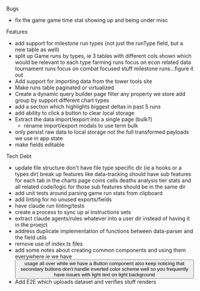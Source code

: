 Bugs
- fix the game game time stat showing up and being under misc

Features
- add support for milestone run types (not just the runType field, but a new table as well)
- split up Game runs by types, ie 3 tables with different cols shown which would be relevant to each type
    farming runs focus on econ related data
    tournament runs focus on combat focused stuff
    milestone runs...figure it out
- Add support for importing data from the tower tools site    
- Make runs table paginated or virtualized
- Create a dynamic query builder page
    filter any property we store
    add group by
    support different chart types
- add a section which highlights biggest deltas in past 5 runs
- add ability to click a button to clear local storage
- Extract the data import/export into a single page (bulk?)
    - rename import/export modals to use term bulk
- only persist raw data to local storage not the full transformed payloads we use in app state
- make fields editable

Tech Debt
- update file structure
    don't have file type specific dir (ie a hooks or a types dir)
    break up features
        like data-tracking should have sub features for each tab in the charts page
            coins
            cells
            deaths analysis
            tier stats
        and all related code/logic for those sub features should be in the same dir
- add unit tests around parsing game run stats from clipboard
- add linting for no unused exports/fields
- have claude run linting/tests
- create a process to sync up ai instructions sets
- extract claude agents/rules whatever into a user dir instead of having it in the proejct    
- address duplicate implementation of functions between data-parser and the field utils
- remove use of index.ts files
- add some notes about creating common components and using them everywhere
    ie we have <button> usage all over while we have a Button component
    also keep noticing that secondary buttons don't handle inverted color scheme well
    so you frequently have issues with light text on light background
- Add E2E which uploads dataset and verifies stuff renders